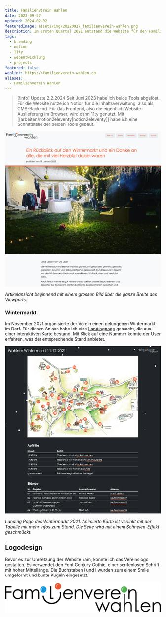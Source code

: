 ```yaml
---
title: Familienverein Wahlen
date: 2022-09-27
updated: 2024-02-02
featuredImage: assets/img/20220927_familienverein-wahlen.png
description: Im ersten Quartal 2021 entstand die Website für den Familienverein Wahlen. Es ist das zweite Projekt, dass ich mit [Gatsby](https://www.gatsbyjs.com/) umgesetzt habe. Die Anbindung an ein Headless CMS war für mich Première und der Entscheid fiel auf [Netlify CMS](https://decapcms.org/).
tags:
  - branding
  - notion
  - 11ty
  - webentwicklung
  - projects
featured: false
weblink: https://familienverein-wahlen.ch
aliases:
  - Familienverein Wahlen
---
```

> [!info] Update 2.2.2024
> Seit Juni 2023 habe ich beide Tools abgelöst. Für die Website nutze ich Notion für die Inhaltsverwaltung, also als CMS-Backend. Für das Frontend, also die eigentlich Website-Auslieferung im Browser, wird dann 11ty genutzt. Mit [[arbeiten/notion2eleventy|notion2eleventy]] habe ich eine Schnittstelle der beiden Tools gebaut.

![Beitragsbeispiel, welcher auf familienverein-wahlen.ch veröffentlicht wurde. Screenshot.](assets/img/20220927_familienverein-wahlen_1.png)

_Artikelansicht beginnend mit einem grossen Bild über die ganze Breite des Viewports._

### Wintermarkt

Im November 2021 organisierte der Verein einen gelungenen Wintermarkt im Dorf. Für diesen Anlass habe ich eine [Landingpage](https://familienverein-wahlen.ch/wahlner-wintermarkt) gemacht, die aus einer interaktiven Karte bestand. Mit Klick auf eine Nummer konnte der User erfahren, was der entsprechende Stand anbietet.

![Landingpage Wintermarkt 2021. Screenshot.](assets/img/20220927_familienverein-wahlen_2.png)

_Landing Page des Wintermarkt 2021. Animierte Karte ist verlinkt mit der Tabelle mit mehr Infos zum Stand. Die Seite wird mit einem Schneien-Effekt geschmückt._

## Logodesign

Bevor es zur Umsetzung der Website kam, konnte ich das Vereinslogo gestalten. Es verwendet den Font Century Gothic, einer serifenlosen Schrift mit hoher Mittellänge. Die Buchstaben i und l wurden zum einem Smile umgeformt und bunte Kugeln eingesetzt.

![Logo Familienverein Wahlen.](assets/img/20220927_familienverein-wahlen_3.png)

